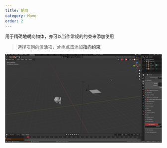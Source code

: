 ```yaml
---
title: 朝向
category: Move
order: 2
---
```


用于精确地朝向物体，亦可以当作常规的约束来添加使用

> 选择项朝向激活项，shift点击添加**指向约束**

![track](../../uploads/track.gif)